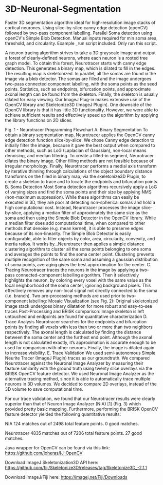 # 3D-Neuronal-Segmentation
Faster 3D segmentation algorithm ideal for high-resolution image stacks of cortical neurones. Using slice-by-slice canny edge detection (openCV) followed by two-pass component labelling. Parallel Soma detection using openCV's Simple Blob Detection. Manual inputs required for min soma area, threshold, and circularity. Example _run script included. Only run this script. 


A neuron tracing algorithm strives to take a 3D grayscale image and output a forest of clearly-defined neurons, where each neuron is a rooted tree graph model. To obtain this forest, Neurotracer starts with canny edge detection. This generates a binary map, which is dilated to fill in the edges. The resulting map is skeletonized. In parallel, all the somas are found in the image via a blob detector. The somas are filled and the image undergoes two-pass connected component labelling, with the soma points as the seed points. Statistics, such as endpoints, bifurcation points, and approximate axonal length can be found from the skeleton. Finally, the skeleton is usually dilated for easy viewing.
Our ImageJ Plug-in makes extensive use of the OpenCV library and Skeletonize3D (ImageJ Plugin). One downside of the OpenCV library is that it has little 3D functionality. However, we were able to achieve sufficient results and effectively speed up the algorithm by applying the library functions on 2D 	slices.


Fig. 1 - Neurotracer Programming Flowchart
A. Binary Segmentation
	To obtain a binary segmentation map, Neurotracer applies the OpenCV canny edge detection function slice-by-slice. We chose Canny edge detection to initially filter the image, because it gave the best output when compared to other methods, such as LoG (Laplacian of Gaussian), non-local means denoising, and median filtering. To create a filled-in segment, Neurotracer dilates the binary image. Other filling methods are not feasible because of irregular morphology. Finally, Neurotracer performs a medial axis transform by iterative thinning through calculations of the object boundary distance transforms on the filled in binary map, via the skeletonize3D Plugin, to create a skeleton to trace and to locate the endpoints and bifurcation points. 
B. Soma Detection
	Most Soma detection algorithms recursively apply a LoG of varying sizes and find the soma points and their size by applying NMS (non-maximum suppression). While these algorithms can easily be executed in 3D, they are poor at detecting non-spherical somas and hold a high computational cost. Instead, Neurotracer processes the image slice-by-slice, applying a median filter of approximately the same size as the soma and then using the Simple Blob Detector in the OpenCV library. While a median filter does add computational time, when compared to other methods that denoise (e.g. mean kernel), it is able to preserve edges because of its non-linearity. The Simple Blob Detector is easily configurable, able to filter objects by color, area, circularity, convexity, and inertia ratios. It works by...Neurotracer then applies a simple distance clustering algorithm to cluster all the soma points belonging to one soma and averages the points to find the soma center point. Clustering prevents multiple recognition of the same soma and assuming a gaussian distribution of soma points, averaging gives the best approximation for the center.
C. Tracing
	Neurotracer traces the neurons in the image by applying a two-pass connected-component labelling algorithm. Then it selectively highlights the neuron, by coloring every voxel with the same value as the local neighborhood of the soma center, ignoring background pixels. This effectively removes any non-local signal not directly connected to the soma (i.e. branch). Two pre-processing methods are used prior to two-component labelling:
	Mosaic Visualization (see Fig. 2): Original skeletonized image stack undergoes binary      dilatation for more robust and easy-to-see traces
	 Post-Processing and BRISK comparison: Image skeleton is left untouched and endpoints are found for quantitative characterization 
D. Trace Analysis
Neurotracer searches for the endpoints and bifurcation points by finding all voxels with less than two or more than two neighbors respectively. The axonal length is calculated by finding the distance between the soma center and the furthest end point. Although the axonal length is not calculated exactly, it’s approximation is accurate enough to be used for comparison with other neurons. Finally, the image is dilated again to increase visibility.
E. Trace Validation
	We used semi-autonomous Simple Neurite Tracer (ImageJ Plugin) traces as our groundtruth. We compared Neurotracer against the Neuronal Image Analyzer by measuring their feature similarity with the ground truth using twenty slice overlays via the BRISK OpenCV feature detector. We used Neuronal Image Analyzer as the alternative tracing method, since it is able to automatically trace multiple neurons in 3D volumes. We decided to compare 2D overlays, instead of the 3D volume to save computational time. 

For our trace validation, we found that our Neurotracer results were clearly superior than that of Neuron Image Analyzer (NIA) [1] (Fig. 3) which provided pretty basic mapping. Furthermore, performing the BRISK OpenCV feature detector yielded the following quantitative results:

NIA
124 matches out of 2498 total feature points.
0 good matches.

Neurotracer
4835 matches out of 7206 total feature points.
27 good matches.



Java wrapper for OpenCV can be found via this link: https://github.com/joheras/IJ-OpenCV

Download ImageJ Skeletonization3D API here: https://github.com/fiji/Skeletonize3D/releases/tag/Skeletonize3D_-2.1.1

Download ImageJ/Fiji here: https://imagej.net/Fiji/Downloads
